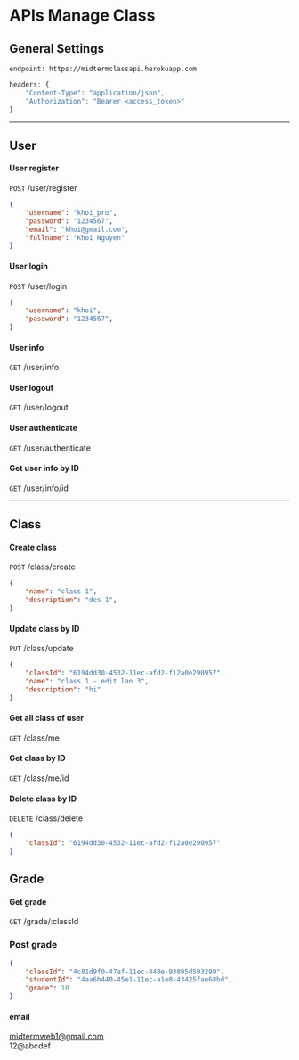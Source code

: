 # APIs Manage Class

## General Settings
```
endpoint: https://midtermclassapi.herokuapp.com
```
```javascript
headers: { 
    "Content-Type": "application/json",
    "Authorization": "Bearer <access_token>"
}
```

---

## User

#### User register
`POST` /user/register

```json
{
    "username": "khoi_pro",
    "password": "1234567",
    "email": "khoi@gmail.com",
    "fullname": "Khoi Nguyen"
}
```

#### User login
`POST` /user/login

```json
{
    "username": "khoi",
    "password": "1234567",
}
```

#### User info
`GET` /user/info

#### User logout
`GET` /user/logout

#### User authenticate
`GET` /user/authenticate

#### Get user info by ID
`GET` /user/info/id

---

## Class
#### Create class
`POST` /class/create

```json
{
    "name": "class 1",
    "description": "des 1",
}
```

#### Update class by ID
`PUT` /class/update
```json
{
    "classId": "6194dd30-4532-11ec-afd2-f12a0e290957",
    "name": "class 1 - edit lan 3",
    "description": "hi"
}
```

#### Get all class of user
`GET` /class/me

#### Get class by ID
`GET` /class/me/id

#### Delete class by ID
`DELETE` /class/delete
```json
{
    "classId": "6194dd30-4532-11ec-afd2-f12a0e290957"
}
```

## Grade
#### Get grade
`GET` /grade/:classId

### Post grade
```json
{
    "classId": "4c81d9f0-47af-11ec-840e-93895d593299",
    "studentId": "4aa6b440-45e1-11ec-a1e0-43425fae68bd",
    "grade": 10
}
```



#### email
midtermweb1@gmail.com  
12@abcdef